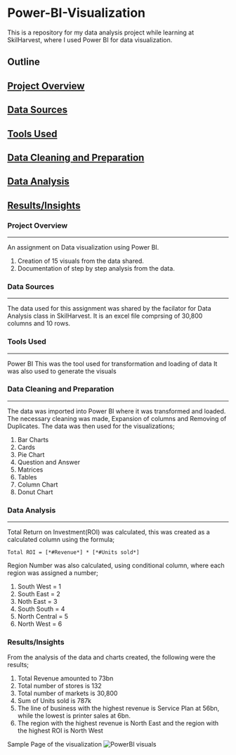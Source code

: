 # Power-BI-Visualization
This is a repository for my data analysis project while learning at SkilHarvest, where I used Power BI for data visualization.

## Outline
## [Project Overview](#project-overview)
## [Data Sources](#data-sources)
## [Tools Used](#tools-used)
## [Data Cleaning and Preparation](#data-cleaning-and-preparation)
## [Data Analysis](#data-analysis)
## [Results/Insights](#Results/Insights)

### Project Overview
---
An assignment on Data visualization using Power BI.
1. Creation of 15 visuals from the data shared.
2. Documentation of step by step analysis from the data.

### Data Sources
---
The data used for this assignment was shared by the facilator for Data Analysis class in SkilHarvest.
It is an excel file comprsing of 30,800 columns and 10 rows.

### Tools Used
---
Power BI
This was the tool used for transformation and loading of data
It was also used to generate the visuals

### Data Cleaning and Preparation
---
The data was imported into Power BI where it was transformed and loaded. 
The necessary cleaning was made, Expansion of columns and Removing of Duplicates.
The data was then used for the visualizations;
1. Bar Charts
2. Cards
3. Pie Chart
4. Question and Answer
5. Matrices
6. Tables
7. Column Chart
8. Donut Chart

### Data Analysis
---
Total Return on Investment(ROI) was calculated, this was created as a calculated column using the formula;
```
Total ROI = [*#Revenue*] * [*#Units sold*]
```
Region Number was also calculated, using conditional column, where each region was assigned a number;
1. South West = 1
2. South East = 2
3. Noth East = 3
4. South South = 4
5. North Central = 5
6. North West = 6


### Results/Insights
From the analysis of the data and charts created, the following were the results;
1. Total Revenue amounted to 73bn
2. Total number of stores is 132
3. Total number of markets is 30,800
4. Sum of Units sold is 787k
5. The line of business with the highest revenue is Service Plan at 56bn, while the lowest is printer sales at 6bn.
6.  The region with the highest revenue is North East and the region with the highest ROI is North West

Sample Page of the visualization
![PowerBI visuals](https://github.com/user-attachments/assets/1b4c8ea7-773f-430c-a435-94b12a63d00c)




